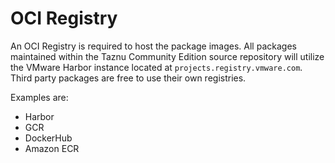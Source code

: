 # OCI Registry

An OCI Registry is required to host the package images. All packages maintained within the Taznu Community Edition source repository will utilize the VMware Harbor instance located at `projects.registry.vmware.com`. Third party packages are free to use their own registries.

Examples are:

* Harbor
* GCR
* DockerHub
* Amazon ECR
